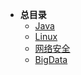 * **总目录**
    * [Java](study/Java/README.md)
    * [Linux](study/Linux/README.md)
    * [网络安全](study/网络安全/README.md)
    * [BigData](study/BigData/README.md)




